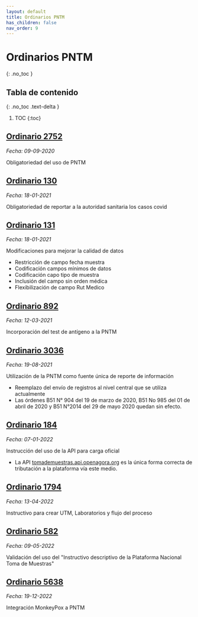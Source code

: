```yaml
---
layout: default
title: Ordinarios PNTM
has_children: false
nav_order: 9
---
```


# Ordinarios PNTM
{: .no_toc }

## Tabla de contenido
{: .no_toc .text-delta }
1. TOC
{:toc}

## [Ordinario 2752](/ord/20200909%20ORD%202752%2009-09-2020%20Obligatoriedad%20registro%20en%20Plataforma%20Nacional%20de%20Toma%20de%20Muestras%20(1).pdf)
_Fecha: 09-09-2020_

Obligatoriedad del uso de PNTM

## [Ordinario 130](/ord/20210118%20ORD%20130%2018-01-2021_Complementa%20Ordinario%20toma%20examenes%20obligacion%20de%20nuevos%20campos%20(1).pdf)
_Fecha: 18-01-2021_

Obligatoriedad de reportar a la autoridad sanitaria los casos covid

## [Ordinario 131](/ord/20210118%20ORD%20131%2018-01-2021%20DesarrollosPNTM_18.01.2021%20(1).pdf)
_Fecha: 18-01-2021_

Modificaciones para mejorar la calidad de datos
- Restricción de campo fecha muestra
- Codificación campos mínimos de datos
- Codificación capo tipo de muestra
- Inclusión del campo sin orden médica
- Flexibilización de campo Rut Medico


## [Ordinario 892](/ord/20210312%20-%20C.-%20ORD%20892%2012MAR2021%20Instructivo%20de%20obligacion%20e%20test%20antigeno%20en%20toma%20de%20muestra%20(1).pdf)
_Fecha: 12-03-2021_

Incorporación del test de antígeno a la PNTM


## [Ordinario 3036](/ord/20210818%20-%20ORD%203036%2019-08-2021_PNTM_oficial%20(1).pdf)
_Fecha: 19-08-2021_

Utilización de la PNTM como fuente única de reporte de información
- Reemplazo del envío de registros al nivel central que se utiliza actualmente
- Las órdenes B51 N° 904 del 19 de marzo de 2020, B51 No 985 del 01 de abril de 2020 y B51 N°2014 del 29 de mayo 2020 quedan sin efecto.

## [Ordinario 184](/ord/20220107%20ORD%20184%2007-01-2022_API_PRED%20(1).pdf) 
_Fecha: 07-01-2022_

Instrucción del uso de la API para carga oficial
- La API [tomademuestras.api.openagora.org](http://tomademuestras.api.openagora.org) es la única forma correcta de tributación a la plataforma vía este medio.


## [Ordinario 1794](ord/20220414%20-%20ORD%201794%2014-04-2022_creacion_utm_laboratorio_pntm%20(1).pdf) 
_Fecha: 13-04-2022_

Instructivo para crear UTM, Laboratorios y flujo del proceso


## [Ordinario 582](ord/20220509%20-%20RESOLUCION%20EXENTA%20582_22_SP%20INSTRUCTIVO%20TOMA%20MUESTRAS.pdf)

_Fecha: 09-05-2022_

Validación del uso del "Instructivo descriptivo de la Plataforma Nacional Toma de Muestras"

## [Ordinario 5638](ord/20221206%20-%20ORD.5638-INFORMA%20E%20INSTRUYE%20SOBRE%20OBLIGATORIEDAD%20DE%20REGISTRO%20DE%20RESULTADOS%20DE%20LABORATORIO%20PARA%20VIRUELA%20DEL%20MONO%20EN%20PLATAFORMA%20NACOINAL%20DE%20TOMA%20DE%20MUESTRAS%20(003).pdf)
_Fecha: 19-12-2022_

Integración MonkeyPox a PNTM
